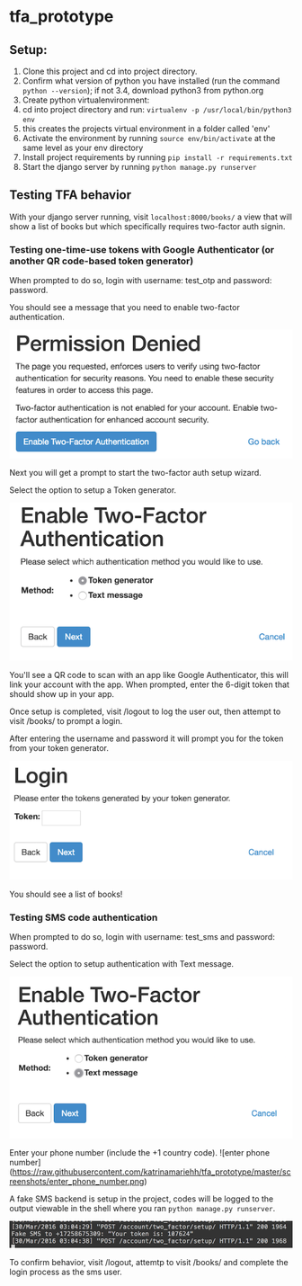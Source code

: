 # tfa_prototype

## Setup:

1. Clone this project and cd into project directory.
2. Confirm what version of python you have installed (run the command `python --version`); if not 3.4, download python3 from python.org
3. Create python virtualenvironment:
  1. cd into project directory and run:
`virtualenv -p /usr/local/bin/python3 env`
  2. this creates the projects virtual environment in a folder called 'env'
4. Activate the environment by running `source env/bin/activate` at the same level as your env directory
5. Install project requirements by running `pip install -r requirements.txt`
6. Start the django server by running `python manage.py runserver`

## Testing TFA behavior

With your django server running, visit `localhost:8000/books/` a view that will show a list of books but which specifically requires two-factor auth signin.

### Testing one-time-use tokens with Google Authenticator (or another QR code-based token generator)
When prompted to do so, login with username: test_otp and password: password.

You should see a message that you need to enable two-factor authentication.

![two-factor auth message](https://raw.githubusercontent.com/katrinamariehh/tfa_prototype/master/screenshots/permission_denied.png)

Next you will get a prompt to start the two-factor auth setup wizard.

Select the option to setup a Token generator.

![select token generator](https://raw.githubusercontent.com/katrinamariehh/tfa_prototype/master/screenshots/select_token_generator.png)

You'll see a QR code to scan with an app like Google Authenticator, this will link your account with the app.  When prompted, enter the 6-digit token that should show up in your app.

Once setup is completed, visit /logout to log the user out, then attempt to visit /books/ to prompt a login.

After entering the username and password it will prompt you for the token from your token generator.

![enter token](https://raw.githubusercontent.com/katrinamariehh/tfa_prototype/master/screenshots/enter_token_from_generator.png)

You should see a list of books!

### Testing SMS code authentication
When prompted to do so, login with username: test_sms and password: password.

Select the option to setup authentication with Text message.

![select text message](https://raw.githubusercontent.com/katrinamariehh/tfa_prototype/master/screenshots/select_text_message.png)

Enter your phone number (include the +1 country code).
![enter phone number] (https://raw.githubusercontent.com/katrinamariehh/tfa_prototype/master/screenshots/enter_phone_number.png)

A fake SMS backend is setup in the project, codes will be logged to the output viewable in the shell where you ran `python manage.py runserver`.

![log output](https://raw.githubusercontent.com/katrinamariehh/tfa_prototype/master/screenshots/log_output.png)

To confirm behavior, visit /logout, attemtp to visit /books/ and complete the login process as the sms user.
